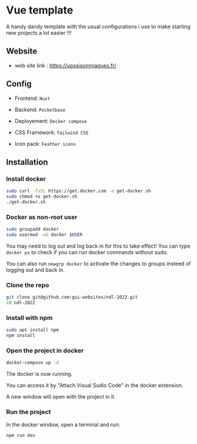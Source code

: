 # Vue template

A handy dandy template with the usual configurations i use to make starting new projects a lot easier !!!

## Website

- web site link : <https://upssisomniaques.fr/>

## Config

- Frontend: `Nuxt`
- Backend: `Pocketbase`
- Deployement: `Docker compose`

- CSS Framework: `Tailwind CSS`
- Icon pack: `Feather icons`

## Installation

### Install docker

```bash
sudo curl -fsSL https://get.docker.com -o get-docker.sh
sudo chmod +x get-docker.sh
./get-docker.sh
```

### Docker as non-root user

```bash
sudo groupadd docker
sudo usermod -aG docker $USER
```

You may need to log out and log back in for this to take effect! You can type `docker ps` to check if you can run docker commands without sudo.

You can also run `newgrp docker` to activate the changes to groups insteed of logging out and back in.

### Clone the repo

```bash
git clone git@github.com:gui-websites/ndl-2022.git
cd ndl-2022
```

### Install with npm

```bash
sudo apt install npm
npm install
```

### Open the project in docker

```bash
docker-compose up -d
```

The docker is now running.

You can access it by "Attach Visual Sudio Code" in the docker extension.

A new window will open with the project in it.

### Run the project

In the docker window, open a terminal and run:

```bash
npm run dev
```
